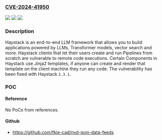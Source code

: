 ### [CVE-2024-41950](https://cve.mitre.org/cgi-bin/cvename.cgi?name=CVE-2024-41950)
![](https://img.shields.io/static/v1?label=Product&message=haystack&color=blue)
![](https://img.shields.io/static/v1?label=Version&message=%3D%20%3C%202.3.1%20&color=brighgreen)
![](https://img.shields.io/static/v1?label=Vulnerability&message=CWE-1336%3A%20Improper%20Neutralization%20of%20Special%20Elements%20Used%20in%20a%20Template%20Engine&color=brighgreen)

### Description

Haystack is an end-to-end LLM framework that allows you to build applications powered by LLMs, Transformer models, vector search and more. Haystack clients that let their users create and run Pipelines from scratch are vulnerable to remote code executions. Certain Components in Haystack use Jinja2 templates, if anyone can create and render that template on the client machine they run any code. The vulnerability has been fixed with Haystack `2.3.1`.

### POC

#### Reference
No PoCs from references.

#### Github
- https://github.com/fkie-cad/nvd-json-data-feeds

